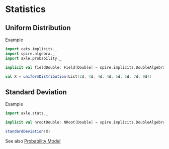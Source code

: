 # Statistics

## Uniform Distribution

Example

```scala mdoc
import cats.implicits._
import spire.algebra._
import axle.probability._

implicit val fieldDouble: Field[Double] = spire.implicits.DoubleAlgebra

val X = uniformDistribution(List(2d, 4d, 4d, 4d, 5d, 5d, 7d, 9d))
```

## Standard Deviation

Example

```scala mdoc
import axle.stats._

implicit val nrootDouble: NRoot[Double] = spire.implicits.DoubleAlgebra

standardDeviation(X)
```

See also [Probability Model](ProbabilityModel.md)
